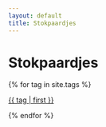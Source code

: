 ```yaml
---
layout: default
title: Stokpaardjes
---
```


<h1>Stokpaardjes</h1>

{% for tag in site.tags %}

<a href="{{site.tags.tag}}">{{ tag | first }}</a>

{% endfor %}
